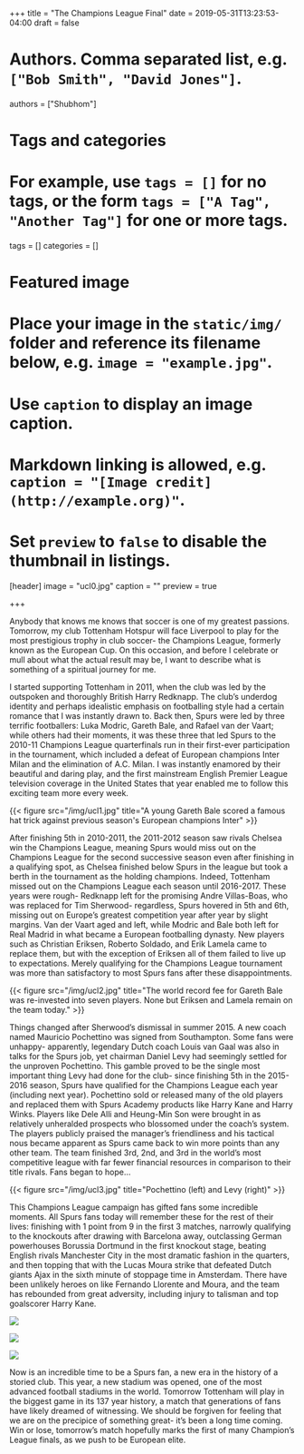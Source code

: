 +++
title = "The Champions League Final"
date = 2019-05-31T13:23:53-04:00
draft = false

# Authors. Comma separated list, e.g. `["Bob Smith", "David Jones"]`.
authors = ["Shubhom"]

# Tags and categories
# For example, use `tags = []` for no tags, or the form `tags = ["A Tag", "Another Tag"]` for one or more tags.
tags = []
categories = []

# Featured image
# Place your image in the `static/img/` folder and reference its filename below, e.g. `image = "example.jpg"`.
# Use `caption` to display an image caption.
#   Markdown linking is allowed, e.g. `caption = "[Image credit](http://example.org)"`.
# Set `preview` to `false` to disable the thumbnail in listings.
[header]
image = "ucl0.jpg"
caption = ""
preview = true

+++

Anybody that knows me knows that soccer is one of my greatest passions. Tomorrow, my club Tottenham Hotspur will face Liverpool to play for the most prestigious trophy in club soccer- the Champions League, formerly known as the European Cup. On this occasion, and before I celebrate or mull about what the actual result may be, I want to describe what is something of a spiritual journey for me. <!--more-->


I started supporting Tottenham in 2011, when the club was led by the outspoken and thoroughly British Harry Redknapp. The club’s underdog identity and perhaps idealistic emphasis on footballing style had a certain romance that I was instantly drawn to. Back then, Spurs were led by three terrific footballers: Luka Modric, Gareth Bale, and Rafael van der Vaart; while others had their moments, it was these three that led Spurs to the 2010-11 Champions League quarterfinals run in their first-ever participation in the tournament, which included a defeat of European champions Inter Milan  and the elimination of A.C. Milan. I was instantly enamored by their beautiful and daring play, and the first mainstream English Premier League television coverage in the United States that year enabled me to follow this exciting team more every week.

{{< figure src="/img/ucl1.jpg" title="A young Gareth Bale scored a famous hat trick against previous season's European champions Inter" >}}


After finishing 5th in 2010-2011, the 2011-2012 season saw rivals Chelsea win the Champions League, meaning Spurs would miss out on the Champions League for the second successive season even after finishing in a qualifying spot, as Chelsea finished below Spurs in the league but took a berth in the tournament as the holding champions. Indeed, Tottenham missed out on the Champions League each season until 2016-2017. These years were rough- Redknapp left for the promising Andre Villas-Boas, who was replaced for Tim Sherwood- regardless, Spurs hovered in 5th and 6th, missing out on Europe’s greatest competition year after year by slight margins. Van der Vaart aged and left, while Modric and Bale both left for Real Madrid in what became a European footballing dynasty. New players such as Christian Eriksen, Roberto Soldado, and Erik Lamela came to replace them, but with the exception of Eriksen all of them failed to live up to expectations. Merely qualifying for the Champions League tournament was more than satisfactory to most Spurs fans after these disappointments.


{{< figure src="/img/ucl2.jpg" title="The world record fee for Gareth Bale was re-invested into seven players. None but Eriksen and Lamela remain on the team today." >}}

Things changed after Sherwood’s dismissal in summer 2015. A new coach named Mauricio Pochettino was signed from Southampton. Some fans were unhappy- apparently, legendary Dutch coach Louis van Gaal was also in talks for the Spurs job, yet chairman Daniel Levy had seemingly settled for the unproven Pochettino. This gamble proved to be the single most important thing Levy had done for the club- since finishing 5th in the 2015-2016 season, Spurs have qualified for the Champions League each year (including next year). Pochettino sold or released many of the old players and replaced them with Spurs Academy products like Harry Kane and Harry Winks. Players like Dele Alli and Heung-Min Son  were brought in as relatively unheralded prospects who blossomed under the coach’s system. The players publicly praised the manager’s friendliness and his tactical nous became apparent as Spurs came back to win more points than any other team. The team finished 3rd, 2nd, and 3rd in the world’s most competitive league with far fewer financial resources in comparison to their title rivals. Fans began to hope…


{{< figure src="/img/ucl3.jpg" title="Pochettino (left) and Levy (right)" >}}


This Champions League campaign has gifted fans some incredible moments. All Spurs fans today will remember these for the rest of their lives: finishing with 1 point from 9 in the first 3 matches, narrowly qualifying to the knockouts after drawing with Barcelona away, outclassing German powerhouses Borussia Dortmund in the first knockout stage, beating English rivals Manchester City in the most dramatic fashion in the quarters, and then topping that with the Lucas Moura strike that defeated Dutch giants Ajax in the sixth minute of stoppage time in Amsterdam. There have been unlikely heroes on like Fernando Llorente and Moura, and the team has rebounded from great adversity, including injury to talisman and top goalscorer Harry Kane.


[![](http://img.youtube.com/vi/FiuiVtg0Dq8/0.jpg)](http://www.youtube.com/watch?v=FiuiVtg0Dq8 "")

[![](http://img.youtube.com/vi/gt4-k50b0rM/0.jpg)](http://www.youtube.com/watch?v=gt4-k50b0rM "")

[![](http://img.youtube.com/vi/pnbvGQ3klak/0.jpg)](http://www.youtube.com/watch?v=pnbvGQ3klak "")


Now is an incredible time to be a Spurs fan, a new era in the history of a storied club. This year, a new stadium was opened, one of the most advanced football stadiums in the world. Tomorrow Tottenham will play in the biggest game in its 137 year history, a match that generations of fans have likely dreamed of witnessing. We should be forgiven for feeling that we are on the precipice of something great- it’s been a long time coming.  Win or lose, tomorrow’s match hopefully marks the first of many Champion’s League finals, as we push to be European elite.
